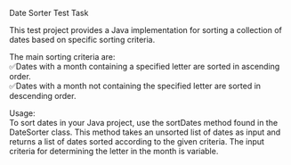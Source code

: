 Date Sorter Test Task

This test project provides a Java implementation for sorting a collection of dates based on specific sorting criteria.

The main sorting criteria are:<br>
✅Dates with a month containing a specified letter are sorted in ascending order.<br>
✅Dates with a month not containing the specified letter are sorted in descending order.

Usage:<br>
To sort dates in your Java project, use the sortDates method found in the DateSorter class. This method takes an unsorted list of dates as input and returns a list of dates sorted according to the given criteria. The input criteria for determining the letter in the month is variable.
